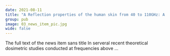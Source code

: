 ```yaml
---
date: 2021-08-11
title: "A Reflection properties of the human skin from 40 to 110GHz: A Confirmation Study"
group: pub
image: 03_news_item_pic.jpg
wide: false
---
```

The full text of the news item sans title
In serveral recent theoretical dosimetric studies conducted at frequencies above ... 
